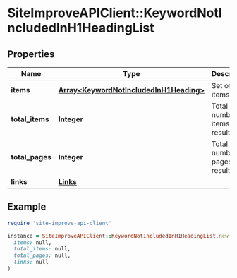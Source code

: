 # SiteImproveAPIClient::KeywordNotIncludedInH1HeadingList

## Properties

| Name | Type | Description | Notes |
| ---- | ---- | ----------- | ----- |
| **items** | [**Array&lt;KeywordNotIncludedInH1Heading&gt;**](KeywordNotIncludedInH1Heading.md) | Set of items. |  |
| **total_items** | **Integer** | Total number of items in result set. |  |
| **total_pages** | **Integer** | Total number of pages in result set. |  |
| **links** | [**Links**](Links.md) |  | [optional] |

## Example

```ruby
require 'site-improve-api-client'

instance = SiteImproveAPIClient::KeywordNotIncludedInH1HeadingList.new(
  items: null,
  total_items: null,
  total_pages: null,
  links: null
)
```

